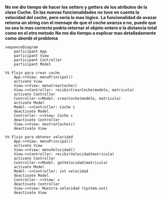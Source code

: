 **No me dio tiempo de hacer los setters y getters de los atributos de la clase Coche.**
**En las nuevas funcionalidades no tuve en cuenta la velocidad del coche, pero sería lo mas lógico.**
**La funcionalidad de avazar retorna un string con el mensaje de que el coche avanza o no, puede que no sea lo mas correcto podría retornar el objeto entero o la distancia total como en el otro metodo**
**No me dio tiempo a explicar mas detalladamente como abordé el problema** 






```mermaid
sequenceDiagram
    participant App
    participant View
    participant Controller
    participant Model

%% Flujo para crear coche
    App->>View: menuPrincipal()
    activate View
    View->>View: menuCrearCoche()
    View->>Controller: recibirCrearCoche(modelo, matricula)
    activate Controller
    Controller->>Model: crearCoche(modelo, matricula)
    activate Model
    Model-->>Controller: Coche c
    deactivate Model
    Controller-->>View: Coche c
    deactivate Controller
    View->>View: mostrarCoche(c)
    deactivate View

%% Flujo para obtener velocidad
    App->>View: menuPrincipal()
    activate View
    View->>View: menuVelocidad()
    View->>Controller: recibirVelocidad(matricula)
    activate Controller
    Controller->>Model: getVelocidad(matricula)
    activate Model
    Model-->>Controller: int velocidad
    deactivate Model
    Controller-->>View: v
    deactivate Controller
    View->>View: Muestra velocidad (System.out)
    deactivate View
    
```